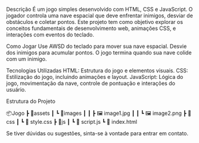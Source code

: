 Descrição
É um jogo simples desenvolvido com HTML, CSS e JavaScript. O jogador controla uma nave espacial que deve enfrentar inimigos, desviar de obstáculos e coletar pontos. Este projeto tem como objetivo explorar os conceitos fundamentais de desenvolvimento web, animações CSS, e interações com eventos do teclado.

Como Jogar
Use AWSD do teclado para mover sua nave espacial.
Desvie dos inimigos para acumular pontos.
O jogo termina quando sua nave colide com um inimigo.

Tecnologias Utilizadas
HTML: Estrutura do jogo e elementos visuais.
CSS: Estilização do jogo, incluindo animações e layout.
JavaScript: Lógica do jogo, movimentação da nave, controle de pontuação e interações do usuário.

Estrutura do Projeto

📦Jogo
 ┣ 📂assets
 ┃ ┗ 📂images
 ┃ ┃ ┣ 🖼️ image1.jpg
 ┃ ┃ ┗ 🖼️ image2.png
 ┣ 📂css
 ┃ ┗ 📄 style.css
 ┣ 📂js
 ┃ ┗ 📄 script.js
 ┗ 📄 index.html

 
Se tiver dúvidas ou sugestões, sinta-se à vontade para entrar em contato.
